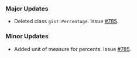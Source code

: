 ### Major Updates

* Deleted class `gist:Percentage`. Issue [#785](https://github.com/semanticarts/gist/issues/785).

### Minor Updates

* Added unit of measure for percents. Issue [#785](https://github.com/semanticarts/gist/issues/785).
